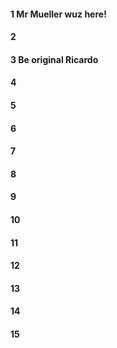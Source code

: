 #### 1 Mr Mueller wuz here!
#### 2
#### 3 Be original Ricardo
#### 4
#### 5
#### 6
#### 7
#### 8
#### 9
#### 10
#### 11
#### 12
#### 13
#### 14
#### 15